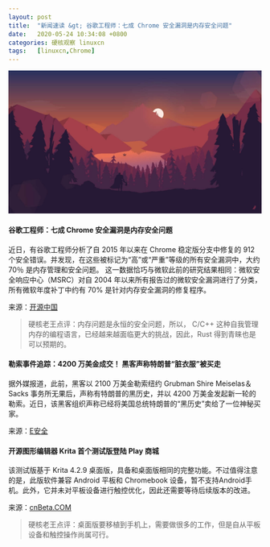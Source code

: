 ```yaml
---
layout: post
title:	"新闻速读 &gt; 谷歌工程师：七成 Chrome 安全漏洞是内存安全问题"
date:	2020-05-24 10:34:08 +0800 
categories:	硬核观察 linuxcn 
tags:	[linuxcn,Chrome]
---
```



![](/Asserts/Images/album/202005/24/103207xjick8vwiijb8ij0.jpg)


#### 谷歌工程师：七成 Chrome 安全漏洞是内存安全问题


近日，有谷歌工程师分析了自 2015 年以来在 Chrome 稳定版分支中修复的 912 个安全错误。并发现，在这些被标记为“高”或“严重”等级的所有安全漏洞中，大约 70％ 是内存管理和安全问题。 这一数据恰巧与微软此前的研究结果相同：微软安全响应中心（MSRC）对自 2004 年以来所有报告过的微软安全漏洞进行了分类，所有微软年度补丁中约有 70% 是针对内存安全漏洞的修复程序。


来源：[开源中国](https://www.oschina.net/news/115898/chrome-70-of-all-security-bugs-are-memory-safety-issues)



> 
> 硬核老王点评：内存问题是永恒的安全问题，所以， C/C++ 这种自我管理内存的编程语言，已经越来越面临更大的挑战，因此，Rust 得到青睐也是可以预期的。
> 
> 
> 


#### 勒索事件追踪：4200 万美金成交！ 黑客声称特朗普“脏衣服”被买走


据外媒报道，此前，黑客以 2100 万美金勒索纽约 Grubman Shire Meiselas＆Sacks 事务所无果后，声称有特朗普的黑历史，并以 4200 万美金发起新一轮的勒索。近日，该黑客组织声称已经将美国总统特朗普的“黑历史”卖给了一位神秘买家。


来源：[E安全](https://mp.weixin.qq.com/s/Ge3bbLWo5El0LNO66un2vQ)


#### 开源图形编辑器 Krita 首个测试版登陆 Play 商城


该测试版基于 Krita 4.2.9 桌面版，具备和桌面版相同的完整功能。不过值得注意的是，此版软件兼容 Android 平板和 Chromebook 设备，暂不支持Android手机。此外，它并未对平板设备进行触控优化，因此还需要等待后续版本的改进。


来源：[cnBeta.COM](https://www.cnbeta.com/articles/tech/982659.htm)



> 
> 硬核老王点评：桌面版要移植到手机上，需要做很多的工作，但是自从平板设备和触控操作尚属可行。
> 
> 
>
